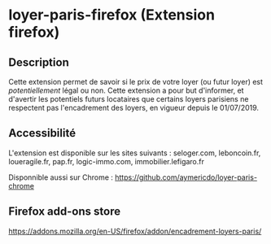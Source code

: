 # loyer-paris-firefox (Extension firefox)

## Description

Cette extension permet de savoir si le prix de votre loyer (ou futur loyer) est *potentiellement* légal ou non.
Cette extension a pour but d'informer, et d'avertir les potentiels futurs locataires que certains loyers parisiens ne respectent pas l'encadrement des loyers, en vigueur depuis le 01/07/2019.

## Accessibilité

L'extension est disponible sur les sites suivants : seloger.com, leboncoin.fr, loueragile.fr, pap.fr, logic-immo.com, immobilier.lefigaro.fr

Disponnible aussi sur Chrome : https://github.com/aymericdo/loyer-paris-chrome

## Firefox add-ons store
https://addons.mozilla.org/en-US/firefox/addon/encadrement-loyers-paris/
